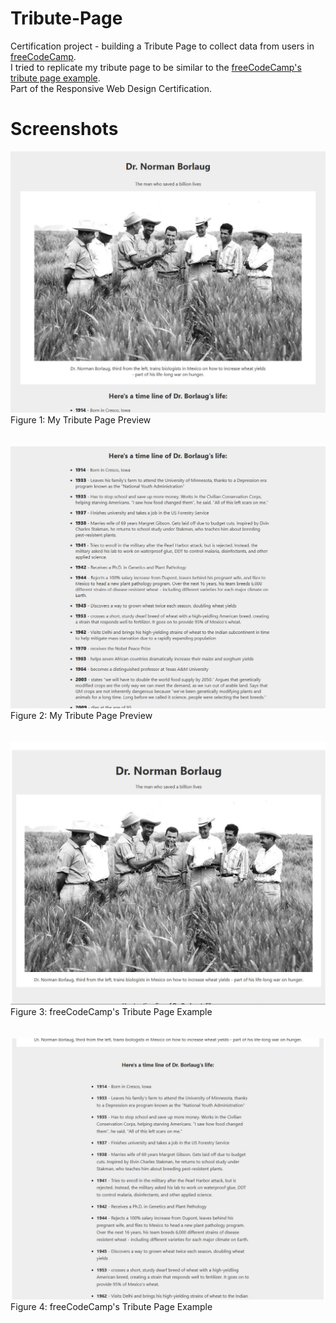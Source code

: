 # Tribute-Page
Certification project - building a Tribute Page to collect data from users in <a href="https://www.freecodecamp.org/learn/2022/responsive-web-design/build-a-tribute-page-project/build-a-tribute-page">freeCodeCamp</a>.<br>
I tried to replicate my tribute page to be similar to the <a href="https://tribute-page.freecodecamp.rocks/">freeCodeCamp's tribute page example</a>.<br>
Part of the Responsive Web Design Certification.

# Screenshots
<div>
  <img src="https://raw.githubusercontent.com/chanwaihan/Tribute-Page/main/tribute-page-preview-1.jpg" alt="tribute-page-preview-1" title="Tribute Page Preview 1"><br>
  <figcaption>Figure 1: My Tribute Page Preview</figcaption>
</div>
<br><br>
<div>
  <img src="https://raw.githubusercontent.com/chanwaihan/Tribute-Page/main/tribute-page-preview-2.jpg" alt="tribute-page-preview-2" title="Tribute Page Preview 2"><br>
  <figcaption>Figure 2: My Tribute Page Preview</figcaption>
</div>
<br><br>
<div>
  <img src="https://raw.githubusercontent.com/chanwaihan/Tribute-Page/main/tribute-page-example-1.jpg" alt="tribute-page-example-1" title="Tribute Page Example 1"><br>
  <figcaption>Figure 3: freeCodeCamp's Tribute Page Example</figcaption>
</div>
<br><br>
<div>
  <img src="https://raw.githubusercontent.com/chanwaihan/Tribute-Page/main/tribute-page-example-2.jpg" alt="tribute-page-example-2" title="Tribute Page Example 2"><br>
  <figcaption>Figure 4: freeCodeCamp's Tribute Page Example</figcaption>
</div>
